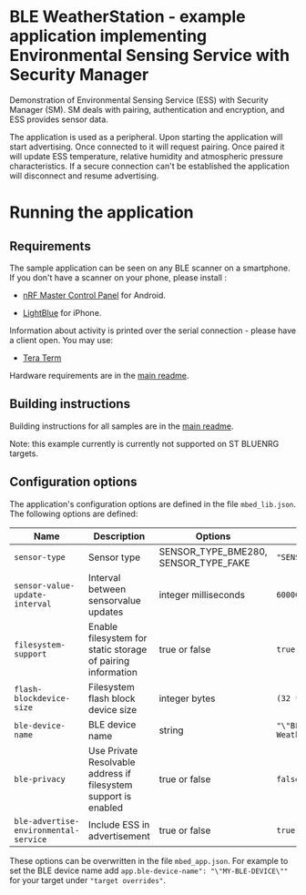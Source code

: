 # BLE WeatherStation - example application implementing Environmental Sensing Service with Security Manager

Demonstration of Environmental Sensing Service (ESS) with Security Manager (SM).
SM deals with pairing, authentication and encryption, and ESS provides sensor data.

The application is used as a peripheral. Upon starting the application will start advertising. Once connected to it will
request pairing. Once paired it will update ESS temperature, relative humidity and atmospheric pressure characteristics.
If a secure connection can't be established the application will disconnect and resume advertising.


# Running the application

## Requirements

The sample application can be seen on any BLE scanner on a smartphone. If you don't have a scanner on your phone, please install :

- [nRF Master Control Panel](https://play.google.com/store/apps/details?id=no.nordicsemi.android.mcp) for Android.

- [LightBlue](https://itunes.apple.com/gb/app/lightblue-bluetooth-low-energy/id557428110?mt=8) for iPhone.

Information about activity is printed over the serial connection - please have a client open. You may use:

- [Tera Term](https://ttssh2.osdn.jp/index.html.en)

Hardware requirements are in the [main readme](https://github.com/ARMmbed/mbed-os-example-ble/blob/master/README.md).

## Building instructions

Building instructions for all samples are in the [main readme](https://github.com/ARMmbed/mbed-os-example-ble/blob/master/README.md).

Note: this example currently is currently not supported on ST BLUENRG targets.

## Configuration options

The application's configuration options are defined in the file `mbed_lib.json`. The following options are defined:

|Name|Description|Options|Default|
|---|---|---|---|
|`sensor-type`|Sensor type|SENSOR_TYPE_BME280, SENSOR_TYPE_FAKE|`"SENSOR_TYPE_BME280"`|
|`sensor-value-update-interval`|Interval between sensorvalue updates|integer milliseconds|`60000`|
|`filesystem-support`|Enable filesystem for static storage of pairing information|true or false|`true`|
|`flash-blockdevice-size`|Filesystem flash block device size|integer bytes|`(32 * 1024)`|
|`ble-device-name`|BLE device name|string|`"\"BLE-WeatherStation\""`|
|`ble-privacy`|Use Private Resolvable address if filesystem support is enabled|true or false|`false`|
|`ble-advertise-environmental-service`|Include ESS in advertisement|true or false|`true`|

These options can be overwritten in the file `mbed_app.json`. For example to set the BLE device name add `app.ble-device-name": "\"MY-BLE-DEVICE\""` for your target under `"target overrides"`.